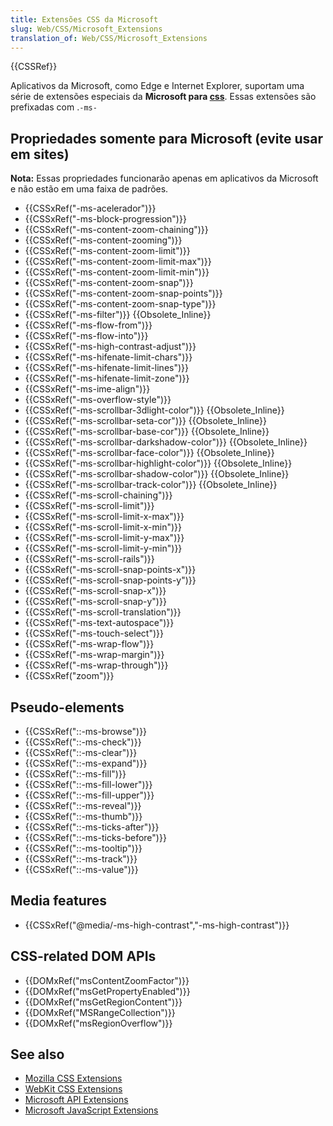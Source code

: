 ```yaml
---
title: Extensões CSS da Microsoft
slug: Web/CSS/Microsoft_Extensions
translation_of: Web/CSS/Microsoft_Extensions
---
```

<div>{{CSSRef}}</div>

<p>Aplicativos da Microsoft, como Edge e Internet Explorer, suportam uma série de extensões especiais da <strong>Microsoft para <a href="/en-US/docs/Web/CSS">css</a></strong>. Essas extensões são prefixadas com .<code>-ms-</code></p>

<h2 id="Propriedades_somente_para_Microsoft_evite_usar_em_sites">Propriedades somente para Microsoft (evite usar em sites)</h2>

<div class="note">
<p><strong>Nota:</strong> Essas propriedades funcionarão apenas em aplicativos da Microsoft e não estão em uma faixa de padrões.</p>
</div>

<div class="index">
<ul>
 <li>{{CSSxRef("-ms-acelerador")}}</li>
 <li>{{CSSxRef("-ms-block-progression")}}</li>
 <li>{{CSSxRef("-ms-content-zoom-chaining")}}</li>
 <li>{{CSSxRef("-ms-content-zooming")}}</li>
 <li>{{CSSxRef("-ms-content-zoom-limit")}}</li>
 <li>{{CSSxRef("-ms-content-zoom-limit-max")}}</li>
 <li>{{CSSxRef("-ms-content-zoom-limit-min")}}</li>
 <li>{{CSSxRef("-ms-content-zoom-snap")}}</li>
 <li>{{CSSxRef("-ms-content-zoom-snap-points")}}</li>
 <li>{{CSSxRef("-ms-content-zoom-snap-type")}}</li>
 <li>{{CSSxRef("-ms-filter")}} {{Obsolete_Inline}}</li>
 <li>{{CSSxRef("-ms-flow-from")}}</li>
 <li>{{CSSxRef("-ms-flow-into")}}</li>
 <li>{{CSSxRef("-ms-high-contrast-adjust")}}</li>
 <li>{{CSSxRef("-ms-hifenate-limit-chars")}}</li>
 <li>{{CSSxRef("-ms-hifenate-limit-lines")}}</li>
 <li>{{CSSxRef("-ms-hifenate-limit-zone")}}</li>
 <li>{{CSSxRef("-ms-ime-align")}}</li>
 <li>{{CSSxRef("-ms-overflow-style")}}</li>
 <li>{{CSSxRef("-ms-scrollbar-3dlight-color")}} {{Obsolete_Inline}}</li>
 <li>{{CSSxRef("-ms-scrollbar-seta-cor")}} {{Obsolete_Inline}}</li>
 <li>{{CSSxRef("-ms-scrollbar-base-cor")}} {{Obsolete_Inline}}</li>
 <li>{{CSSxRef("-ms-scrollbar-darkshadow-color")}} {{Obsolete_Inline}}</li>
 <li>{{CSSxRef("-ms-scrollbar-face-color")}} {{Obsolete_Inline}}</li>
 <li>{{CSSxRef("-ms-scrollbar-highlight-color")}} {{Obsolete_Inline}}</li>
 <li>{{CSSxRef("-ms-scrollbar-shadow-color")}} {{Obsolete_Inline}}</li>
 <li>{{CSSxRef("-ms-scrollbar-track-color")}} {{Obsolete_Inline}}</li>
 <li>{{CSSxRef("-ms-scroll-chaining")}}</li>
 <li>{{CSSxRef("-ms-scroll-limit")}}</li>
 <li>{{CSSxRef("-ms-scroll-limit-x-max")}}</li>
 <li>{{CSSxRef("-ms-scroll-limit-x-min")}}</li>
 <li>{{CSSxRef("-ms-scroll-limit-y-max")}}</li>
 <li>{{CSSxRef("-ms-scroll-limit-y-min")}}</li>
 <li>{{CSSxRef("-ms-scroll-rails")}}</li>
 <li>{{CSSxRef("-ms-scroll-snap-points-x")}}</li>
 <li>{{CSSxRef("-ms-scroll-snap-points-y")}}</li>
 <li>{{CSSxRef("-ms-scroll-snap-x")}}</li>
 <li>{{CSSxRef("-ms-scroll-snap-y")}}</li>
 <li>{{CSSxRef("-ms-scroll-translation")}}</li>
 <li>{{CSSxRef("-ms-text-autospace")}}</li>
 <li>{{CSSxRef("-ms-touch-select")}}</li>
 <li>{{CSSxRef("-ms-wrap-flow")}}</li>
 <li>{{CSSxRef("-ms-wrap-margin")}}</li>
 <li>{{CSSxRef("-ms-wrap-through")}}</li>
 <li>{{CSSxRef("zoom")}}</li>
</ul>
</div>

<h2 id="Pseudo-elements">Pseudo-elements</h2>

<div class="index">
<ul>
 <li>{{CSSxRef("::-ms-browse")}}</li>
 <li>{{CSSxRef("::-ms-check")}}</li>
 <li>{{CSSxRef("::-ms-clear")}}</li>
 <li>{{CSSxRef("::-ms-expand")}}</li>
 <li>{{CSSxRef("::-ms-fill")}}</li>
 <li>{{CSSxRef("::-ms-fill-lower")}}</li>
 <li>{{CSSxRef("::-ms-fill-upper")}}</li>
 <li>{{CSSxRef("::-ms-reveal")}}</li>
 <li>{{CSSxRef("::-ms-thumb")}}</li>
 <li>{{CSSxRef("::-ms-ticks-after")}}</li>
 <li>{{CSSxRef("::-ms-ticks-before")}}</li>
 <li>{{CSSxRef("::-ms-tooltip")}}</li>
 <li>{{CSSxRef("::-ms-track")}}</li>
 <li>{{CSSxRef("::-ms-value")}}</li>
</ul>
</div>

<h2 id="Media_features">Media features</h2>

<div class="index">
<ul>
 <li>{{CSSxRef("@media/-ms-high-contrast","-ms-high-contrast")}}</li>
</ul>
</div>

<h2 id="CSS-related_DOM_APIs">CSS-related DOM APIs</h2>

<div class="index">
<ul>
 <li>{{DOMxRef("msContentZoomFactor")}}</li>
 <li>{{DOMxRef("msGetPropertyEnabled")}}</li>
 <li>{{DOMxRef("msGetRegionContent")}}</li>
 <li>{{DOMxRef("MSRangeCollection")}}</li>
 <li>{{DOMxRef("msRegionOverflow")}}</li>
</ul>
</div>

<h2 id="See_also">See also</h2>

<ul>
 <li><a href="/en-US/docs/Web/CSS/Mozilla_Extensions">Mozilla CSS Extensions</a></li>
 <li><a href="/en-US/docs/Web/CSS/WebKit_Extensions">WebKit CSS Extensions</a></li>
 <li><a href="/en-US/docs/Web/API/Microsoft_API_extensions">Microsoft API Extensions</a></li>
 <li><a href="/en-US/docs/Web/JavaScript/Microsoft_JavaScript_extensions">Microsoft JavaScript Extensions</a></li>
</ul>
